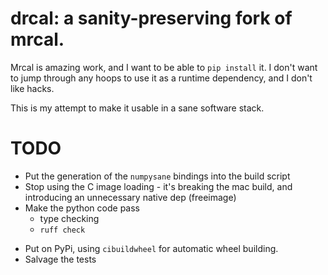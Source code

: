 # drcal: a sanity-preserving fork of mrcal.

Mrcal is amazing work, and I want to be able to `pip install` it.
I don't want to jump through any hoops to use it as a runtime dependency, and I don't like hacks.

This is my attempt to make it usable in a sane software stack.

# TODO

- Put the generation of the `numpysane` bindings into the build script
- Stop using the C image loading - it's breaking the mac build, and introducing an unnecessary native dep (freeimage)
- Make the python code pass
  - type checking
  - `ruff check`

* Put on PyPi, using `cibuildwheel` for automatic wheel building.
* Salvage the tests

